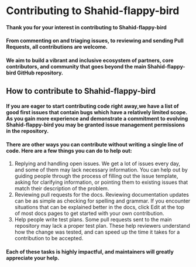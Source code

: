 # Contributing to Shahid-flappy-bird
#### Thank you for your interest in contributing to Shahid-flappy-bird
#### From commenting on and triaging issues, to reviewing and sending Pull Requests, all contributions are welcome. 
#### We aim to build a vibrant and inclusive ecosystem of partners, core contributors, and community that goes beyond the main Shahid-flappy-bird GitHub repository.
## How to contribute to Shahid-flappy-bird
#### If you are eager to start contributing code right away,we have a list of good first issues that contain bugs which have a relatively limited scope. As you gain more experience and demonstrate a commitment to evolving Shahid-flappy-bird you may be granted issue management permissions in the repository.
#### There are other ways you can contribute without writing a single line of code. Here are a few things you can do to help out:
1. Replying and handling open issues. We get a lot of issues every day, and some of them may lack necessary information. You can help out by guiding people through the process of filling out the issue template, asking for clarifying information, or pointing them to existing issues that match their description of the problem.
2. Reviewing pull requests for the docs. Reviewing documentation updates can be as simple as checking for spelling and grammar. If you encounter situations that can be explained better in the docs, click Edit at the top of most docs pages to get started with your own contribution.
3. Help people write test plans. Some pull requests sent to the main repository may lack a proper test plan. These help reviewers understand how the change was tested, and can speed up the time it takes for a contribution to be accepted.
#### Each of these tasks is highly impactful, and maintainers will greatly appreciate your help.
